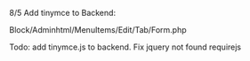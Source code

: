 8/5 Add tinymce to Backend:

Block/Adminhtml/MenuItems/Edit/Tab/Form.php

Todo: add tinymce.js to backend.
Fix jquery not found requirejs


